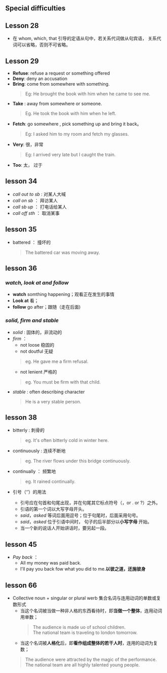  Special difficulties
----------

## Lesson 28	
* 在 whom, which, that 引导的定语从句中，若关系代词做从句宾语， 关系代词可以省略，否则不可省略。

## Lesson 29
* **Refuse**:  refuse a request or something offered
* **Deny**:    deny an accusation
* **Bring**:  come from somewhere with something.
  > Eg: He brought the book with him  when he came to see me.    
* **Take** : away from somewhere or someone.
  > Eg. He took the book with him when he left.
* **Fetch**:  go somewhere , pick something up and bring it back。
  > Eg: I asked him to my room and fetch my glasses.
* **Very**:   很，非常
  > Eg: I arrived very late but I caught the train.
* **Too**: 太， 过于
## lesson 34
* *call out to sb* : 对某人大喊
* *call on sb* ： 拜访某人
* *call sb up* ： 打电话给某人
* *call off sth* ： 取消某事
## lesson 35 ##
* battered ： 撞坏的
    > The battered car was moving away.
## lesson 36
### *watch, look at and follow* ###
- **watch** somthing happening；观看正在发生的事情
- **Look at** 看；
- **follow** go after；跟随（走在后面)
### *solid, firm and stable* ###
- *solid*  : 固体的，非流动的
- *firm* ： 
    - not loose 稳固的
    - not doutful 无疑
    > eg. He gave me a firm refusal. 
    - not lenient 严格的
    > eg. You must be firm with that child.
- *stable* : often describing character
    > He is a very stable person.
## lesson 38 ##
- bitterly : 刺骨的
    > eg. It's often bitterly cold in winter here.
- continuously : 连续不断地
    > eg. The river flows under this bridge continuously.
- continually ： 频繁地
    > eg. It rained  continually.
 
- 引号（‘’）的用法
    - 引号应在句首和句尾出现，并在句尾其它标点符号（，or . or ?）之外。
    - 引语的第一个词以大写字母开头。
    - *said*，*asked* 等词后面用逗号；位于句尾时，后面采用句号。
    - *said*，*asked* 位于引语中间时， 句子的后半部分以**小写字母** 开始。
    - 当一个新的说话人开始讲话时，要另起一段。
## lesson 45  ##
- *Pay back* ：
    - All my money was paid back.
    - I'll pay you back fow what you did to me.**以彼之道，还施彼身**
## lesson 66 ##
- Collective noun + singular or plural werb 集合名词与连用动词的单数或复数形式
   - 当这个名词被当做一种非人格的东西看待时，即**当做一个整体**，连用动词用单数；
     > The audience is made uo of school children.   
     > The national team is traveling to london tomorrow.
   - 当这个名词被**人格化**后，即**看作组成整体的若干人时**，连用的动词为复数；
    > The audience were attracted by the magic of the performance.
    > The national team are all highly talented young people.